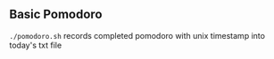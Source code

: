 ## Basic Pomodoro

`./pomodoro.sh` records completed pomodoro with unix timestamp into today's txt file
